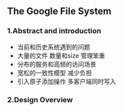 ## The Google File System

### 1.Abstract and introduction

+ 当前和历史系统遇到的问题
+ 大量的文件 数量和size 管理笨重
+ 分布的服务和高频的访问场景
+ 宽松的一致性模型 减少负担
+ 引入原子添加操作 多客户端同时写入

### 2.Design Overview



